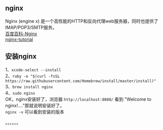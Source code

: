 ## nginx
Nginx (engine x) 是一个高性能的HTTP和反向代理web服务器，同时也提供了IMAP/POP3/SMTP服务。<br/>
[ 百度百科-Nginx ]( https://baike.baidu.com/item/nginx/3817705?fr=aladdin )    <br/>
[ nginx-tutorial ]( https://github.com/dunwu/nginx-tutorial)    <br/>



## 安装nginx  <br/>
1、`xcode-select --install`   <br/>
2、`ruby -e "$(curl -fsSL https://raw.githubusercontent.com/Homebrew/install/master/install)"`   <br/>
3、`brew install nginx`  <br/>
4、`sudo nginx`  <br/>
OK，nginx安装好了，浏览器 `http://localhost:8080/` 看到 "Welcome to nginx!...."那就说明安装好了。  <br/>
`nginx -v` 可以看到安装的版本  <br/>

。。。。。。
